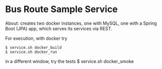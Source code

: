 # Bus Route Sample Service

About: creates two docker instances, one with MySQL, one with a Spring Boot (JPA) app, which serves its services via REST.

For execution, with docker try

	$ service.sh docker_build
	$ service.sh docker_run
	
in a different window, try the tests
	$ service.sh docker_smoke